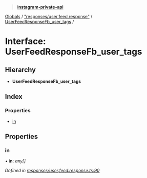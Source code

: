 > **[instagram-private-api](../README.md)**

[Globals](../README.md) / ["responses/user.feed.response"](../modules/_responses_user_feed_response_.md) / [UserFeedResponseFb_user_tags](_responses_user_feed_response_.userfeedresponsefb_user_tags.md) /

# Interface: UserFeedResponseFb_user_tags

## Hierarchy

* **UserFeedResponseFb_user_tags**

## Index

### Properties

* [in](_responses_user_feed_response_.userfeedresponsefb_user_tags.md#in)

## Properties

###  in

• **in**: *any[]*

*Defined in [responses/user.feed.response.ts:90](https://github.com/dilame/instagram-private-api/blob/e9c516c/src/responses/user.feed.response.ts#L90)*